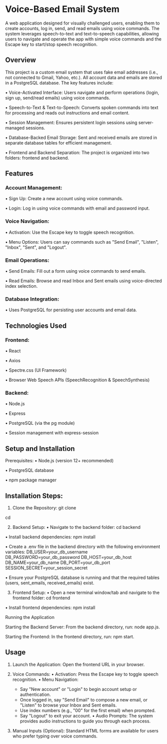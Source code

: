 # Voice-Based Email System

A web application designed for visually challenged users, enabling them to create accounts, log in, send, and read emails using voice commands. The system leverages speech-to-text and text-to-speech capabilities, allowing users to navigate and operate the app with simple voice commands and the Escape key to start/stop speech recognition.

## Overview

This project is a custom email system that uses fake email addresses (i.e., not connected to Gmail, Yahoo, etc.). All account data and emails are stored in a PostgreSQL database. The key features include:

 • Voice-Activated Interface: Users navigate and perform operations (login, sign up, send/read emails) using voice commands.

 • Speech-to-Text & Text-to-Speech: Converts spoken commands into text for processing and reads out instructions and email content.

 • Session Management: Ensures persistent login sessions using server-managed sessions.

 • Database-Backed Email Storage: Sent and received emails are stored in separate database tables for efficient management.

 • Frontend and Backend Separation: The project is organized into two folders: frontend and backend.


## Features

### Account Management: 
• Sign Up: Create a new account using voice commands. 

• Login: Log in using voice commands with email and password input.

### Voice Navigation: 
• Activation: Use the Escape key to toggle speech recognition. 

• Menu Options: Users can say commands such as "Send Email", "Listen", "Inbox", "Sent", and "Logout".

### Email Operations: 
• Send Emails: Fill out a form using voice commands to send emails.

• Read Emails: Browse and read Inbox and Sent emails using voice-directed index selection.

### Database Integration: 
• Uses PostgreSQL for persisting user accounts and email data.


## Technologies Used

### Frontend: 
• React 

• Axios 

• Spectre.css (UI Framework) 

• Browser Web Speech APIs (SpeechRecognition & SpeechSynthesis)

### Backend:
• Node.js

• Express

• PostgreSQL (via the pg module) 

• Session management with express-session


## Setup and Installation

Prerequisites: 
• Node.js (version 12+ recommended) 

• PostgreSQL database

• npm package manager

## Installation Steps:

1. Clone the Repository: 
git clone <repository-url> 

cd <repository-directory>


2. Backend Setup: 
• Navigate to the backend folder: cd backend 

• Install backend dependencies: npm install 

• Create a .env file in the backend directory with the following environment variables:        DB_USER=your_db_username DB_PASSWORD=your_db_password DB_HOST=your_db_host DB_NAME=your_db_name DB_PORT=your_db_port SESSION_SECRET=your_session_secret 

• Ensure your PostgreSQL database is running and that the required tables (users, sent_emails, received_emails) exist.


3. Frontend Setup: 
• Open a new terminal window/tab and navigate to the frontend folder: cd frontend 

• Install frontend dependencies: npm install



Running the Application

Starting the Backend Server: From the backend directory, run: node app.js.

Starting the Frontend: In the frontend directory, run: npm start.

## Usage

1. Launch the Application: Open the frontend URL in your browser.


2. Voice Commands: 
• Activation: Press the Escape key to toggle speech recognition. 
• Menu Navigation: 
     - Say "New account" or "Login" to begin account setup or authentication.  
     - Once logged in, say "Send Email" to compose a new email, or "Listen" to browse your Inbox and Sent emails.  
     - Use index numbers (e.g., "00" for the first email) when prompted.  
     - Say "Logout" to exit your account. 
• Audio Prompts: The system provides audio instructions to guide you through each process.


3. Manual Inputs (Optional): Standard HTML forms are available for users who prefer typing over voice commands.